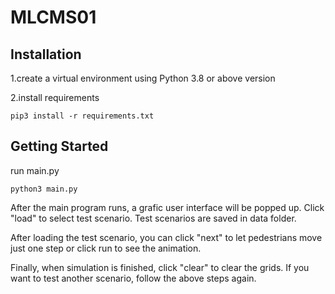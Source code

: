 # MLCMS01

## Installation
1.create a virtual environment using Python 3.8 or above version

2.install requirements
```angular2html
pip3 install -r requirements.txt
```

## Getting Started
run main.py
```angular2html
python3 main.py
```
After the main program runs, a grafic user interface will be popped up. Click "load" to select test scenario. Test scenarios are saved in data folder.

After loading the test scenario, you can click "next" to let pedestrians move just one step or click run to see the animation.

Finally, when simulation is finished, click "clear" to clear the grids. If you want to test another scenario, follow the above steps again.
